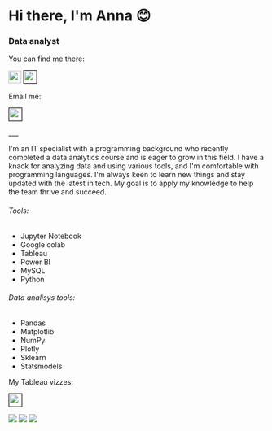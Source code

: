 ### <h1 align="left"> Hi there, I'm Anna 😊</a> 
### <h3 align="left">Data analyst</h3>

You can find me there: 
<p> 
  <a href="https://www.linkedin.com/in/anna-yepinietova/"><img src="https://img.shields.io/badge/linkedin-%230077B5.svg?&style=for-the-badge&logo=linkedin&logoColor=white" height=25></a>     
  <a href="https://www.kaggle.com/warmduck"><img src="https://www.kaggle.com/static/images/site-logo.svg?&style=for-the-badge&logo=kaggle&logoColor=white" height=25 border=1></a>
  
</p>

Email me:
<p>
  <a href="https://mail.google.com/mail/?view=cm&fs=1&to=yepinietova@gmail.com&su=GitAsk&body=Hey, Ann!"><img src="https://img.shields.io/badge/Gmail-D14836?style=for-the-badge&logo=gmail&logoColor=white?&style=for-the-badge&logo=gmail&logoColor=white" height=25 border=1></a>
</p>
___

I'm an IT specialist with a programming background who recently completed a data analytics course and is eager to grow in this field. I have a knack for analyzing data and using various tools, and I'm comfortable with programming languages. I'm always keen to learn new things and stay updated with the latest in tech. My goal is to apply my knowledge to help the team thrive and succeed.

###### Tools: 
- Jupyter Notebook
- Google colab
- Tableau
- Power BI
- MySQL
- Python

###### Data analisys tools: 
- Pandas
- Matplotlib
- NumPy
- Plotly
- Sklearn
- Statsmodels

My Tableau vizzes: 
<p> 
  <a href="https://public.tableau.com/app/profile/anna.yepinietova/vizzes"><img src="https://public.tableau.com/app/assets/tableau-public-logo-rgb.07774149.svg?&style=for-the-badge&logo=kaggle&logoColor=white" height=25 border=1></a>
</p>

![](https://github-profile-summary-cards.vercel.app/api/cards/profile-details?username=warmduck&theme=buefy) 
![](https://github-profile-summary-cards.vercel.app/api/cards/repos-per-language?username=warmduck&theme=buefy)
![](https://github-profile-summary-cards.vercel.app/api/cards/stats?username=warmduck&theme=buefy)


<!--
**warmduck/warmduck** is a ✨ _special_ ✨ repository because its `README.md` (this file) appears on your GitHub profile.

Here are some ideas to get you started:

- 🔭 I’m currently working on ...
- 🌱 I’m currently learning ...
- 👯 I’m looking to collaborate on ...
- 🤔 I’m looking for help with ...
- 💬 Ask me about ...
- 📫 How to reach me: ...
- 😄 Pronouns: ...
- ⚡ Fun fact: ...
-->
